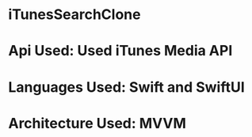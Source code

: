 # iTunesSearchClone

# Api Used: Used iTunes Media API
# Languages Used: Swift and SwiftUI
# Architecture Used: MVVM
